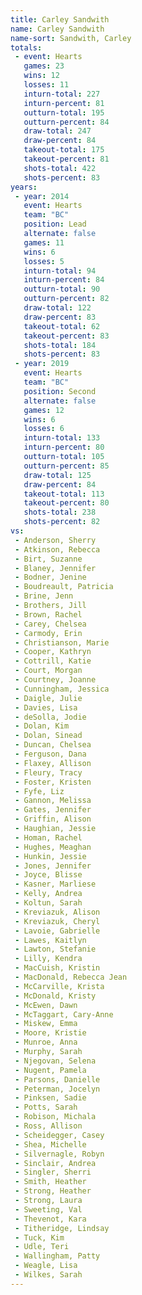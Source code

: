 ```yaml
---
title: Carley Sandwith
name: Carley Sandwith
name-sort: Sandwith, Carley
totals:
 - event: Hearts
   games: 23
   wins: 12
   losses: 11
   inturn-total: 227
   inturn-percent: 81
   outturn-total: 195
   outturn-percent: 84
   draw-total: 247
   draw-percent: 84
   takeout-total: 175
   takeout-percent: 81
   shots-total: 422
   shots-percent: 83
years:
 - year: 2014
   event: Hearts
   team: "BC"
   position: Lead
   alternate: false
   games: 11
   wins: 6
   losses: 5
   inturn-total: 94
   inturn-percent: 84
   outturn-total: 90
   outturn-percent: 82
   draw-total: 122
   draw-percent: 83
   takeout-total: 62
   takeout-percent: 83
   shots-total: 184
   shots-percent: 83
 - year: 2019
   event: Hearts
   team: "BC"
   position: Second
   alternate: false
   games: 12
   wins: 6
   losses: 6
   inturn-total: 133
   inturn-percent: 80
   outturn-total: 105
   outturn-percent: 85
   draw-total: 125
   draw-percent: 84
   takeout-total: 113
   takeout-percent: 80
   shots-total: 238
   shots-percent: 82
vs:
 - Anderson, Sherry
 - Atkinson, Rebecca
 - Birt, Suzanne
 - Blaney, Jennifer
 - Bodner, Jenine
 - Boudreault, Patricia
 - Brine, Jenn
 - Brothers, Jill
 - Brown, Rachel
 - Carey, Chelsea
 - Carmody, Erin
 - Christianson, Marie
 - Cooper, Kathryn
 - Cottrill, Katie
 - Court, Morgan
 - Courtney, Joanne
 - Cunningham, Jessica
 - Daigle, Julie
 - Davies, Lisa
 - deSolla, Jodie
 - Dolan, Kim
 - Dolan, Sinead
 - Duncan, Chelsea
 - Ferguson, Dana
 - Flaxey, Allison
 - Fleury, Tracy
 - Foster, Kristen
 - Fyfe, Liz
 - Gannon, Melissa
 - Gates, Jennifer
 - Griffin, Alison
 - Haughian, Jessie
 - Homan, Rachel
 - Hughes, Meaghan
 - Hunkin, Jessie
 - Jones, Jennifer
 - Joyce, Blisse
 - Kasner, Marliese
 - Kelly, Andrea
 - Koltun, Sarah
 - Kreviazuk, Alison
 - Kreviazuk, Cheryl
 - Lavoie, Gabrielle
 - Lawes, Kaitlyn
 - Lawton, Stefanie
 - Lilly, Kendra
 - MacCuish, Kristin
 - MacDonald, Rebecca Jean
 - McCarville, Krista
 - McDonald, Kristy
 - McEwen, Dawn
 - McTaggart, Cary-Anne
 - Miskew, Emma
 - Moore, Kristie
 - Munroe, Anna
 - Murphy, Sarah
 - Njegovan, Selena
 - Nugent, Pamela
 - Parsons, Danielle
 - Peterman, Jocelyn
 - Pinksen, Sadie
 - Potts, Sarah
 - Robison, Michala
 - Ross, Allison
 - Scheidegger, Casey
 - Shea, Michelle
 - Silvernagle, Robyn
 - Sinclair, Andrea
 - Singler, Sherri
 - Smith, Heather
 - Strong, Heather
 - Strong, Laura
 - Sweeting, Val
 - Thevenot, Kara
 - Titheridge, Lindsay
 - Tuck, Kim
 - Udle, Teri
 - Wallingham, Patty
 - Weagle, Lisa
 - Wilkes, Sarah
---
```

